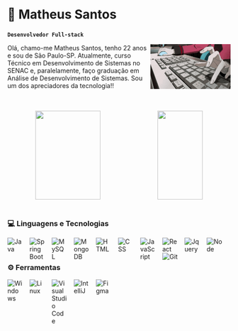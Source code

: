 # 🧠 Matheus Santos

**`Desenvolvedor Full-stack`**
<div>
  <img
    align="right"
    src="anime-computer.gif"
    width="36%"
  >
  <p align=left>
    Olá, chamo-me Matheus Santos, tenho 22 anos e sou de São Paulo-SP. Atualmente, curso Técnico em Desenvolvimento de Sistemas no SENAC e, paralelamente, faço graduação em Análise de Desenvolvimento de Sistemas. Sou um dos apreciadores da tecnologia!!
  </p>
</div>

<br>
<br>

<div align="center">  
  <img
  width="54%" 
  height="200px" 
  src="https://github-readme-stats.vercel.app/api?username=Matheus-sxntos&show_icons=true&count_private=true&hide_border=true&title_color=ff8903&icon_color=ffd000&text_color=c9d1d9&bg_color=0d1117&locale=pt-br"
  /> 
  <img
  width="45%" 
  height="200px" 
  src="https://github-readme-stats.vercel.app/api/top-langs/?username=Matheus-sxntos&layout=compact&hide_border=true&title_color=ff8903&text_color=c9d1d9&bg_color=0d1117&custom_title=Tecnologias"
  />
</div>

<br>

### 💻 Linguagens e Tecnologias

<img 
    align="left"
    alt="Java"
    title="Java"
    width="35px"
    style="padding-right: 15px"
    src="https://cdn.jsdelivr.net/gh/devicons/devicon@latest/icons/java/java-original.svg" 
/>

<img 
    align="left"
    alt="Spring Boot"
    title="Spring Boot"
    width="35px"
    style="padding-right: 15px"
    src="https://cdn.jsdelivr.net/gh/devicons/devicon@latest/icons/spring/spring-original.svg"
/> 

<img 
    align="left"
    alt="MySQL"
    title="MySQL"
    width="35px"
    style="padding-right: 15px"
    src="https://cdn.jsdelivr.net/gh/devicons/devicon@latest/icons/mysql/mysql-original.svg"
/>

<img 
    align="left"
    alt="MongoDB"
    title="MongoDB"
    width="35px"
    style="padding-right: 15px"
    src="https://cdn.jsdelivr.net/gh/devicons/devicon@latest/icons/mongodb/mongodb-original.svg" 
/>

<img 
    align="left"
    alt="HTML"
    title="HTML"
    width="35px"
    style="padding-right: 15px"
    src="https://cdn.jsdelivr.net/gh/devicons/devicon@latest/icons/html5/html5-original.svg" 
/>

<img 
    align="left"
    alt="CSS"
    title="CSS"
    width="35px"
    style="padding-right: 15px"
    src="https://cdn.jsdelivr.net/gh/devicons/devicon@latest/icons/css3/css3-original.svg" 
/> 

<img 
    align="left"
    alt="JavaScript"
    title="JavaScript"
    width="35px"
    style="padding-right: 15px"
    src="https://cdn.jsdelivr.net/gh/devicons/devicon@latest/icons/javascript/javascript-original.svg" 
/>

<img 
    align="left"
    alt="React"
    title="React"
    width="35px"
    style="padding-right: 15px"
    src="https://cdn.jsdelivr.net/gh/devicons/devicon@latest/icons/react/react-original.svg" 
/>

<img
    align="left"
    alt="Jquery"
    title="Jquery"
    width="35px"
    style="padding-right: 15px"
    src="https://cdn.jsdelivr.net/gh/devicons/devicon@latest/icons/jquery/jquery-original.svg" 
/>

<img
    align="left"
    alt="Node"
    title="Node"
    width="35px"
    style="padding-right: 15px"
    src="https://cdn.jsdelivr.net/gh/devicons/devicon@latest/icons/nodejs/nodejs-original.svg" 
/> 

<img 
    align="left"
    alt="Git"
    title="Git"
    width="35px"
    style="padding-right: 15px"
    src="https://cdn.jsdelivr.net/gh/devicons/devicon@latest/icons/git/git-original.svg" 
/>

<br>
<br>

### ⚙ Ferramentas

<img
    align="left"
    alt="Windows"
    title="Windows"
    width="35px"
    style="padding-right: 15px"
    src="https://cdn.jsdelivr.net/gh/devicons/devicon@latest/icons/windows8/windows8-original.svg" 
/>

<img
    align="left"
    alt="Linux"
    title="Linux"
    width="35px"
    style="padding-right: 15px"
    src="https://cdn.jsdelivr.net/gh/devicons/devicon@latest/icons/linux/linux-original.svg" 
/>

<img
    align="left"
    alt="Visual Studio Code"
    title="Visual Studio Code"
    width="35px"
    style="padding-right: 15px"
    src="https://cdn.jsdelivr.net/gh/devicons/devicon@latest/icons/vscode/vscode-original.svg" 
/>

<img
    align="left"
    alt="IntelliJ"
    title="IntelliJ"
    width="35px"
    style="padding-right: 15px"
    src="https://cdn.jsdelivr.net/gh/devicons/devicon@latest/icons/intellij/intellij-original.svg"
/>

<img 
    align="left"
    alt="Figma"
    title="Figma"
    width="35px"
    style="padding-right: 15px"
    src="https://cdn.jsdelivr.net/gh/devicons/devicon@latest/icons/figma/figma-original.svg" 
/>

<br>
<br>
<br>
